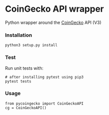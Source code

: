 # CoinGecko API wrapper

Python wrapper around the [CoinGecko](https://www.coingecko.com/) API (V3)

### Installation
```
python3 setup.py install
```

### Test

Run unit tests with:

```
# after installing pytest using pip3
pytest tests
```

### Usage

```
from pycoingecko import CoinGeckoAPI
cg = CoinGeckoAPI()
```
